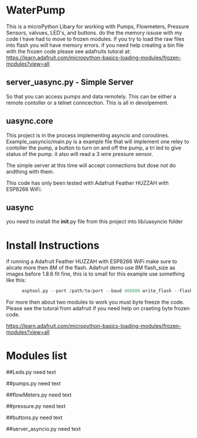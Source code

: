 # WaterPump
This is a microPython Libary for working with Pumps, Flowmeters, Pressure Sensors, valvues, LED's, and buttons.
do the the memory issuse with my code I have had to move to frozen modules. if you try to load the raw files into flash you will have memory errors. if you need help creating a bin file with the frozen code please see adafruits tutoral at: https://learn.adafruit.com/micropython-basics-loading-modules/frozen-modules?view=all

## server_uasync.py - Simple Server
So that you can access pumps and data remotely. This can be either a remote contoller or a
telnet conncection. This is all in devolpement. 


## uasync.core
This project is in the process implementing asyncio and coroutines. Example_uasyncio/main.py
is a example file that will implement one reley to contoller the pump, a button to turn on and
off the pump, a tri led to give status of the pump. it also will read a 3 wire pressure sensor. 

The simple server at this time will accept connections but dose not do andthing with them. 

This code has only been tested with Adafruit Feather HUZZAH with ESP8266 WiFi.

## uasync
you need to install the __init__.py file from this project into lib/uasyncio folder


# Install Instructions
if running a Adafruit Feather HUZZAH with ESP8266 WiFi make sure to alicate more then 8M of the flash.
Adafruit demo use 8M flash_size as images before 1.8.6 fit fine, this is to small for this
example use something like this:
```python
      esptool.py --port /path/to/port --baud 460800 write_flash --flash_size=32m 0 /path/to/image
``` 

For more then about two modules to work you must byte freeze the code. Please see the tutoral from adafruit if you need help on craeting byte frozen code.

https://learn.adafruit.com/micropython-basics-loading-modules/frozen-modules?view=all

# Modules list

##Leds.py
need text

##pumps.py
need text

##flowMeters.py
need text

##pressure.py
need text

##buttons.py
need text

##server_asyncio.py
need text


